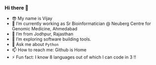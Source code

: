 ### Hi there 👋

- 😎 My name is Vijay
- 🔭 I’m currently working as Sr Bioinformatician @ Neuberg Centre for Genomic Medicine, Ahmedabad
- 🌵 I’m from Jodhpur, Rajasthan
- 🤔 I’m exploring software building tools.
- 💬 Ask me about `Python`
- 📫 How to reach me: Github is Home
- ⚡ Fun fact: I know 8 languages out of which I can code in 3 !!

